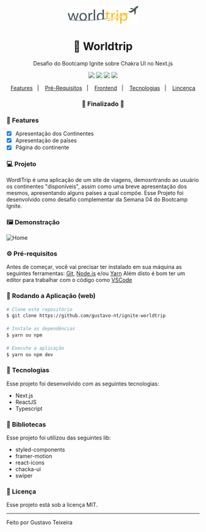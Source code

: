 <p align="center">
  <img src="https://github.com/gustavo-nt/ignite-worldtrip/blob/master/public/assets/logo/logo-desktop.png" alt="Worldtrip" />
</p>

<h1 align="center">
    🚀 Worldtrip
</h1>
<p align="center">Desafio do Bootcamp Ignite sobre Chakra UI no Next.js</p>

<p align="center">
  <img src="https://img.shields.io/badge/react%20version-16.13.1-informational"/>
  <img src="https://img.shields.io/badge/score-10.00-important" />
  <img src="https://img.shields.io/badge/last%20commit-november-blue" />
  <img src="https://img.shields.io/badge/license-MIT-success"/>
</p>

<p align="center">
  <a href="#-features">Features</a>&nbsp;&nbsp;&nbsp;|&nbsp;&nbsp;&nbsp;
  <a href="#-pré-requisitos">Pré-Requisitos</a>&nbsp;&nbsp;&nbsp;|&nbsp;&nbsp;&nbsp;
  <a href="#-rodando-a-aplicação-web">Frontend</a>&nbsp;&nbsp;&nbsp;|&nbsp;&nbsp;&nbsp;
  <a href="#-tecnologias">Tecnologias</a>&nbsp;&nbsp;&nbsp;|&nbsp;&nbsp;&nbsp;
  <a href="#-licença">Lincença</a>
</p>

<h3 align="center"> 
🚧  Finalizado  🚧
</h3>

### 📎 Features

- [x] Apresentação dos Continentes
- [x] Apresentação de países
- [x] Página do continente 

### 💻 Projeto
WordlTrip é uma aplicação de um site de viagens, demosntrando ao usuário os continentes "disponíveis", assim como uma breve apresentação dos mesmos, apresentando alguns países a qual compõe. Esse Projeto foi desenvolvido como desafio complementar da Semana 04 do Bootcamp Ignite.

### 🖼 Demonstração
<p>
   <img src="" alt="Home"/>
</p>

### ⚙ Pré-requisitos

Antes de começar, você vai precisar ter instalado em sua máquina as seguintes ferramentas:
[Git](https://git-scm.com), [Node.js](https://nodejs.org/en/) e/ou [Yarn](https://https://yarnpkg.com/) 
Além disto é bom ter um editor para trabalhar com o código como [VSCode](https://code.visualstudio.com/)

### 🎲 Rodando a Aplicação (web)

```bash
# Clone este repositório
$ git clone https://github.com/gustavo-nt/ignite-worldtrip

# Instale as dependências
$ yarn ou npm

# Execute a aplicação
$ yarn ou npm dev
```

### 🚀 Tecnologias

Esse projeto foi desenvolvido com as seguintes tecnologias:

- Next.js
- ReactJS
- Typescript

### 📕 Bibliotecas

Esse projeto foi utilizou das seguintes lib:

- styled-components
- framer-motion
- react-icons
- chacka-ui
- swiper

### 📝 Licença

Esse projeto está sob a licença MIT.

<hr/>

Feito por Gustavo Teixeira


